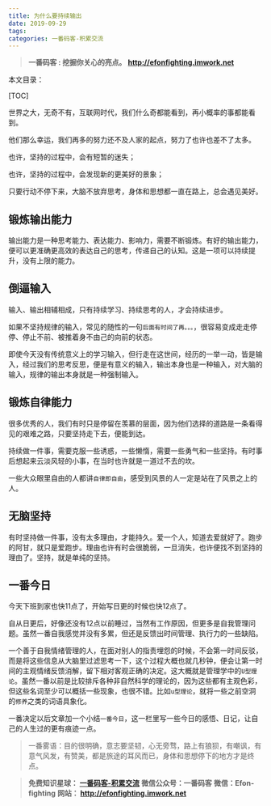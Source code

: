 ```yaml
---
title: 为什么要持续输出
date: 2019-09-29
tags: 
categories: 一番码客-积累交流
---
```


> **一番码客 : 挖掘你关心的亮点。**
> **http://efonfighting.imwork.net**

本文目录：

[TOC]

世界之大，无奇不有，互联网时代，我们什么奇都能看到，再小概率的事都能看到。

他们那么幸运，我们再多的努力还不及人家的起点，努力了也许也差不了太多。

也许，坚持的过程中，会有短暂的迷失；

也许，坚持的过程中，会发现新的更美好的景象；

只要行动不停下来，大脑不放弃思考，身体和思想都一直在路上，总会遇见美好。

<!--more-->

## 锻炼输出能力

输出能力是一种思考能力、表达能力、影响力，需要不断锻炼。有好的输出能力，便可以更准确更高效的表达自己的思考，传递自己的认知。这是一项可以持续提升，没有上限的能力。

## 倒逼输入

输入、输出相辅相成，只有持续学习、持续思考的人，才会持续进步。

如果不坚持规律的输入，常见的随性的一句`后面有时间了再。。。`，很容易变成走走停停、停止不前、被推着身不由己的向前的状态。

即使今天没有传统意义上的学习输入，但行走在这世间，经历的一举一动，皆是输入，经过我们的思考反思，便是有意义的输入，输出本身也是一种输入，对大脑的输入，规律的输出本身就是一种强制输入。

## 锻炼自律能力

很多优秀的人，我们有时只是停留在羡慕的层面，因为他们选择的道路是一条看得见的艰难之路，只要坚持走下去，便能到达。

持续做一件事，需要克服一些诱惑，一些懒惰，需要一些勇气和一些坚持。有时事后想起来云淡风轻的小事，在当时也许就是一道过不去的坎。

一些大众眼里自由的人都讲`自律即自由`，感受到风景的人一定是站在了风景之上的人。

## 无脑坚持

有时坚持做一件事，没有太多理由，才能持久。爱一个人，知道去爱就好了。跑步的阿甘，就只是爱跑步。理由也许有时会很脆弱，一旦消失，也许便找不到坚持的理由了。坚持，就是单纯的坚持。

## 一番今日

今天下班到家也快11点了，开始写日更的时候也快12点了。

自从日更后，好像还没有12点以前睡过，当然有工作原因，但更多是自我管理问题。虽然一番自我感觉并没有多累，但还是反馈出时间管理、执行力的一些缺陷。

一个善于自我情绪管理的人，在面对别人的指责埋怨的时候，不会第一时间反驳，而是将这些信息从大脑里过滤思考一下，这个过程大概也就几秒钟，便会让第一时间的主观情绪反馈消解，留下相对客观正确的决定。这大概就是管理学中的`U型理论`。虽然一番以前是比较排斥各种非自然科学的理论的，因为这些都有主观色彩，但这些名词至少可以概括一些现象，也很不错。比如`u型理论`，就将一些之前空洞的`修养`之类的词语具象化。

一番决定以后文章加一个小结`一番今日`，这一栏里写一些今日的感悟、日记，让自己的人生过的更有痕迹一点。

> 一番雾语：目的很明确，意志要坚韧，心无旁骛，路上有狼狈，有嘲讽，有意气风发，有赞美，都是旅途的耳风而已，身体和思想停下的地方才是终点。



> **免费知识星球： [一番码客-积累交流]([wwww](https://t.zsxq.com/NRVBURr))**
> **微信公众号：一番码客**
> **微信：Efon-fighting**
> **网站： http://efonfighting.imwork.net**
